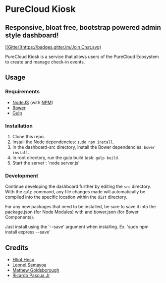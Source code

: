# PureCloud Kiosk
## Responsive, bloat free, bootstrap powered admin style dashboard!
[![Gitter](https://badges.gitter.im/Join Chat.svg)](https://gitter.im/rdash/rdash-angular?utm_source=badge&utm_medium=badge&utm_campaign=pr-badge&utm_content=badge)

PureCloud Kiosk is a service that allows users of the PureCloud Ecosystem to create and manage check-in events.

## Usage
### Requirements
* [NodeJS](http://nodejs.org/) (with [NPM](https://www.npmjs.org/))
* [Bower](http://bower.io)
* [Gulp](http://gulpjs.com)

### Installation
1. Clone this repo.
2. Install the Node dependencies: `sudo npm install`.
3. In the dashboard-src directory, install the Bower dependencies:  `bower install`.
4. In root directory, run the gulp build task: `gulp build`.
5. Start the server : 'node server.js'

### Development
Continue developing the dashboard further by editing the `src` directory. With the `gulp` command, any file changes made will automatically be compiled into the specific location within the `dist` directory.

For any new packages that need to be installed, be sure to save it into the package.json (for Node Modules)
with and bower.json (for Bower Components).

Just install using the '--save' argument when installing. Ex. 'sudo npm install express --save' 

## Credits
* [Elliot Hesp](https://github.com/Ehesp)
* [Leonel Samayoa](https://github.com/lsamayoa)
* [Mathew Goldsborough](https://github.com/mgoldsborough)
* [Ricardo Pascua Jr](https://github.com/rdpascua)
